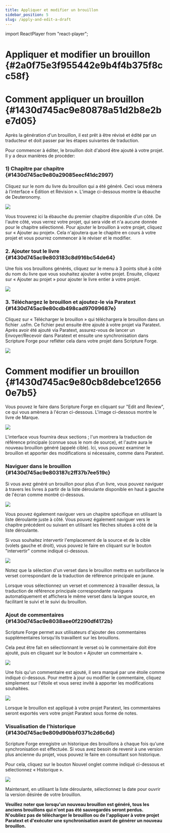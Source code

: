 ```yaml
---
title: Appliquer et modifier un brouillon
sidebar_position: 5
slug: /apply-and-edit-a-draft
---
```


import ReactPlayer from "react-player";

# Appliquer et modifier un brouillon {#2a0f75e3f955442e9b4f4b375f8cc58f}

<div class="player-wrapper"><ReactPlayer controls url="https://youtu.be/S4yvGDlcZ9o" /></div>

# Comment appliquer un brouillon {#1430d745ac9e80878a51d2b8e2be7d05}

Après la génération d'un brouillon, il est prêt à être révisé et édité par un traducteur et doit passer par les étapes suivantes de traduction.

Pour commencer à éditer, le brouillon doit d'abord être ajouté à votre projet. Il y a deux manières de procéder:

### **1) Chapitre par chapitre** {#1430d745ac9e80a29085eecf41dc2997}

Cliquez sur le nom du livre du brouillon qui a été généré. Ceci vous mènera à l’interface « Édition et Révision ». L'image ci-dessous montre la ébauche de Deuteronomy.

![](./476959662.png)

Vous trouverez ici la ébauche du premier chapitre disponible d'un côté. De l'autre côté, vous verrez votre projet, qui sera vide et n'a aucune donnée pour le chapitre sélectionné. Pour ajouter le brouillon à votre projet, cliquez sur « Ajouter au projet». Cela n'ajoutera que le chapitre en cours à votre projet et vous pourrez commencer à le réviser et le modifier.

### 2. Ajouter tout le livre {#1430d745ac9e803183c8d916bc54de64}

Une fois vos brouillons générés, cliquez sur le menu à 3 points situé à côté du nom du livre que vous souhaitez ajouter à votre projet. Ensuite, cliquez sur « Ajouter au projet » pour ajouter le livre entier à votre projet.

![](./739210120.png)

### 3. Téléchargez le brouillon et ajoutez-le via Paratext {#1430d745ac9e80cdb498cad97099687e}

Cliquez sur « Télécharger le brouillon » qui téléchargera le brouillon dans un fichier .usfm. Ce fichier peut ensuite être ajouté à votre projet via Paratext. Après avoir été ajouté via Paratext, assurez-vous de lancer un Envoyer/Recevoir dans Paratext et ensuite une synchronisation dans Scripture Forge pour refléter cela dans votre projet dans Scripture Forge.

![](./470740927.png)

# **Comment modifier un brouillon** {#1430d745ac9e80cb8debce126560e7b5}

Vous pouvez le faire dans Scripture Forge en cliquant sur "Edit and Review", ce qui vous amènera à l'écran ci-dessous. L'image ci-dessous montre le livre de Marque.

![](./1670090022.png)

L'interface vous fournira deux sections ; l'un montrera la traduction de référence principale (connue sous le nom de source), et l'autre aura le nouveau brouillon généré (appelé cible). Ici, vous pouvez examiner le brouillon et apporter des modifications si nécessaire, comme dans Paratext.

### **Naviguer dans le brouillon** {#1430d745ac9e803187c2ff37b7ee519c}

Si vous avez généré un brouillon pour plus d'un livre, vous pouvez naviguer à travers les livres à partir de la liste déroulante disponible en haut à gauche de l'écran comme montré ci-dessous.

![](./1640308464.png)

Vous pouvez également naviguer vers un chapitre spécifique en utilisant la liste déroulante juste à côté. Vous pouvez également naviguer vers le chapitre précédent ou suivant en utilisant les flèches situées à côté de la liste déroulante.

Si vous souhaitez intervertir l'emplacement de la source et de la cible (volets gauche et droit), vous pouvez le faire en cliquant sur le bouton "intervertir" comme indiqué ci-dessous.

![](./1749660801.png)

Notez que la sélection d'un verset dans le brouillon mettra en surbrillance le verset correspondant de la traduction de référence principale en jaune.

Lorsque vous sélectionnez un verset et commencez à travailler dessus, la traduction de référence principale correspondante naviguera automatiquement et affichera le même verset dans la langue source, en facilitant le suivi et le suivi du brouillon.

### **Ajout de commentaires** {#1430d745ac9e8038aee0f2290df4172b}

Scripture Forge permet aux utilisateurs d'ajouter des commentaires supplémentaires lorsqu'ils travaillent sur les brouillons.

Cela peut être fait en sélectionnant le verset où le commentaire doit être ajouté, puis en cliquant sur le bouton « Ajouter un commentaire ».

![](./1078796203.png)

Une fois qu'un commentaire est ajouté, il sera marqué par une étoile comme indiqué ci-dessous. Pour mettre à jour ou modifier le commentaire, cliquez simplement sur l'étoile et vous serez invité à apporter les modifications souhaitées.

![](./632219727.png)

Lorsque le brouillon est appliqué à votre projet Paratext, les commentaires seront exportés vers votre projet Paratext sous forme de notes.

### **Visualisation de l'historique** {#1430d745ac9e809d90bbf0371c2d6c6d}

Scripture Forge enregistre un historique des brouillons à chaque fois qu'une synchronisation est effectuée. Si vous avez besoin de revenir à une version plus ancienne du projet, vous pouvez le faire en consultant son historique.

Pour cela, cliquez sur le bouton Nouvel onglet comme indiqué ci-dessous et sélectionnez « Historique ».

![](./1273285247.png)

Maintenant, en utilisant la liste déroulante, sélectionnez la date pour ouvrir la version désirée de votre brouillon.

**Veuillez noter que lorsqu'un nouveau brouillon est généré, tous les anciens brouillons qui n'ont pas été sauvegardés seront perdus. N'oubliez pas de télécharger le brouillon ou de l'appliquer à votre projet Paratext et d'exécuter une synchronisation avant de générer un nouveau brouillon.**
